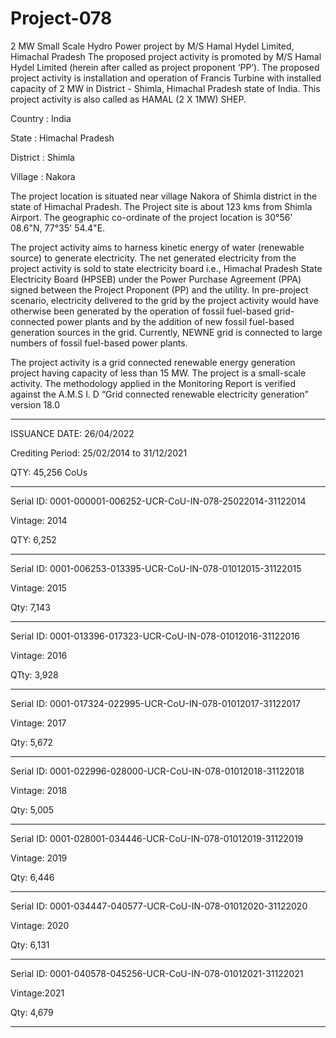 # Project-078
2 MW Small Scale Hydro Power project by M/S Hamal Hydel Limited, Himachal Pradesh
The proposed project activity is promoted by M/S Hamal Hydel Limited (herein after called as project proponent ‘PP’). The proposed project activity is installation and operation of Francis Turbine with installed capacity of 2 MW in District - Shimla, Himachal Pradesh state of India. This project activity is also called as HAMAL (2 X 1MW) SHEP.

Country : India

State : Himachal Pradesh

District : Shimla

Village : Nakora

The project location is situated near village Nakora of Shimla district in the state of Himachal Pradesh. 
The Project site is about 123 kms from Shimla Airport. The geographic co-ordinate of the project 
location is 30°56' 08.6"N, 77°35' 54.4"E. 

The project activity aims to harness kinetic energy of water (renewable source) to generate electricity. 
The net generated electricity from the project activity is sold to state electricity board i.e., Himachal
Pradesh State Electricity Board (HPSEB) under the Power Purchase Agreement (PPA) signed
between the Project Proponent (PP) and the utility. In pre-project scenario, electricity delivered to the 
grid by the project activity would have otherwise been generated by the operation of fossil fuel-based 
grid-connected power plants and by the addition of new fossil fuel-based generation sources in the 
grid. Currently, NEWNE grid is connected to large numbers of fossil fuel-based power plants.

The project activity is a grid connected renewable energy generation project having capacity 
of less than 15 MW. The project is a small-scale activity. The methodology applied in the 
Monitoring Report is verified against the A.M.S I. D “Grid connected renewable electricity 
generation” version 18.0



_________
ISSUANCE DATE: 26/04/2022

Crediting Period: 25/02/2014 to 31/12/2021

QTY: 45,256 CoUs
__________
Serial ID: 0001-000001-006252-UCR-CoU-IN-078-25022014-31122014

Vintage: 2014

QTY: 6,252
__________
Serial ID: 0001-006253-013395-UCR-CoU-IN-078-01012015-31122015

Vintage: 2015

Qty: 7,143
____
Serial ID: 0001-013396-017323-UCR-CoU-IN-078-01012016-31122016

Vintage: 2016 

QTty: 3,928
___________
Serial ID: 0001-017324-022995-UCR-CoU-IN-078-01012017-31122017

Vintage: 2017

Qty: 5,672
____________
Serial ID: 0001-022996-028000-UCR-CoU-IN-078-01012018-31122018

Vintage: 2018

Qty: 5,005
_______________
Serial ID: 0001-028001-034446-UCR-CoU-IN-078-01012019-31122019

Vintage: 2019

Qty: 6,446
____________
Serial ID: 0001-034447-040577-UCR-CoU-IN-078-01012020-31122020

Vintage: 2020

Qty: 6,131
________________
Serial ID: 0001-040578-045256-UCR-CoU-IN-078-01012021-31122021

Vintage:2021

Qty: 4,679
____________

